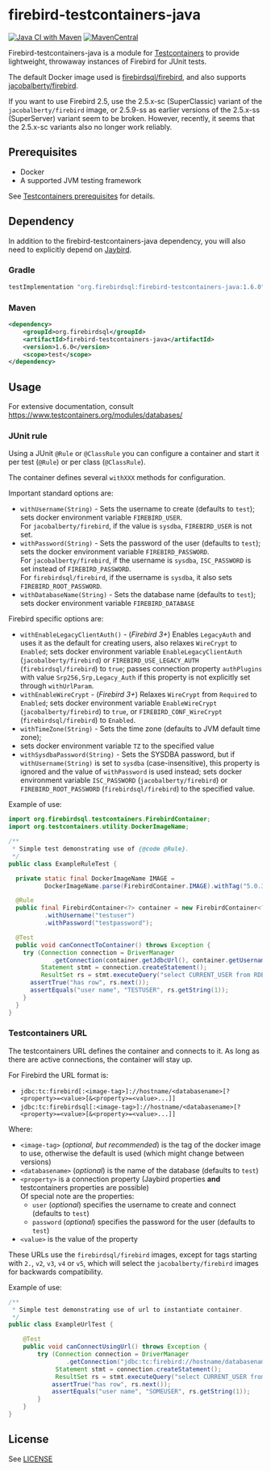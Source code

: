 firebird-testcontainers-java
============================
[![Java CI with Maven](https://github.com/FirebirdSQL/firebird-testcontainers-java/actions/workflows/maven.yml/badge.svg?branch=master)](https://github.com/FirebirdSQL/firebird-testcontainers-java/actions/workflows/maven.yml?query=branch%3Amaster)
[![MavenCentral](https://maven-badges.sml.io/sonatype-central/org.firebirdsql/firebird-testcontainers-java/badge.svg)](https://maven-badges.sml.io/sonatype-central/org.firebirdsql/firebird-testcontainers-java/)

Firebird-testcontainers-java is a module for [Testcontainers](https://www.testcontainers.org/)
to provide lightweight, throwaway instances of Firebird for JUnit tests.

The default Docker image used is [firebirdsql/firebird](https://hub.docker.com/r/firebirdsql/firebird), and also supports 
 [jacobalberty/firebird](https://hub.docker.com/r/jacobalberty/firebird/).

If you want to use Firebird 2.5, use the 2.5.x-sc (SuperClassic) variant of 
the `jacobalberty/firebird` image, or 2.5.9-ss as earlier versions of the 2.5.x-ss 
(SuperServer) variant seem to be broken. However, recently, it seems that the
2.5.x-sc variants also no longer work reliably.

Prerequisites
-------------

- Docker
- A supported JVM testing framework

See [Testcontainers prerequisites](https://www.testcontainers.org/#prerequisites) for details.

Dependency
----------

In addition to the firebird-testcontainers-java dependency, you will also need
to explicitly depend on [Jaybird](https://github.com/FirebirdSQL/jaybird).

### Gradle

```groovy
testImplementation "org.firebirdsql:firebird-testcontainers-java:1.6.0"
```

### Maven

```xml
<dependency>
    <groupId>org.firebirdsql</groupId>
    <artifactId>firebird-testcontainers-java</artifactId>
    <version>1.6.0</version>
    <scope>test</scope>
</dependency>
```

Usage
-----

For extensive documentation, consult https://www.testcontainers.org/modules/databases/

### JUnit rule

Using a JUnit `@Rule` or `@ClassRule` you can configure a container and start it
per test (`@Rule`) or per class (`@ClassRule`).

The container defines several `withXXX` methods for configuration.

Important standard options are:

- `withUsername(String)` - Sets the username to create (defaults to `test`); sets docker environment variable `FIREBIRD_USER`. \
  For `jacobalberty/firebird`, if the value is `sysdba`, `FIREBIRD_USER` is not set.
- `withPassword(String)` - Sets the password of the user (defaults to `test`); sets the docker environment variable `FIREBIRD_PASSWORD`. \
  For `jacobalberty/firebird`, if the username is `sysdba`, `ISC_PASSWORD` is set instead of `FIREBIRD_PASSWORD`. \
  For `firebirdsql/firebird`, if the username is `sysdba`, it also sets `FIREBIRD_ROOT_PASSWORD`.
- `withDatabaseName(String)` - Sets the database name (defaults to `test`); sets docker environment variable `FIREBIRD_DATABASE`

Firebird specific options are:

- `withEnableLegacyClientAuth()` - (_Firebird 3+_) Enables `LegacyAuth` and uses it as the default for creating users, also relaxes `WireCrypt` to `Enabled`;
sets docker environment variable `EnableLegacyClientAuth` (`jacobalberty/firebird`) or `FIREBIRD_USE_LEGACY_AUTH` (`firebirdsql/firebird`) to `true`;
passes connection property `authPlugins` with value `Srp256,Srp,Legacy_Auth` if this property is not explicitly set through `withUrlParam`.
- `withEnableWireCrypt` - (_Firebird 3+_) Relaxes `WireCrypt` from `Required` to `Enabled`; 
sets docker environment variable `EnableWireCrypt` (`jacobalberty/firebird`) to `true`, or `FIREBIRD_CONF_WireCrypt` (`firebirdsql/firebird`) to `Enabled`.
- `withTimeZone(String)` - Sets the time zone (defaults to JVM default time zone); 
- sets docker environment variable `TZ` to the specified value
- `withSysdbaPassword(String)` - Sets the SYSDBA password, but if `withUsername(String)` is set to `sysdba` (case-insensitive), this property is ignored and the value of `withPassword` is used instead; 
sets docker environment variable `ISC_PASSWORD` (`jacobalberty/firebird`) or `FIREBIRD_ROOT_PASSWORD` (`firebirdsql/firebird`) to the specified value.

Example of use:

```java
import org.firebirdsql.testcontainers.FirebirdContainer;
import org.testcontainers.utility.DockerImageName;

/**
 * Simple test demonstrating use of {@code @Rule}.
 */
public class ExampleRuleTest {

  private static final DockerImageName IMAGE = 
          DockerImageName.parse(FirebirdContainer.IMAGE).withTag("5.0.3");

  @Rule
  public final FirebirdContainer<?> container = new FirebirdContainer<?>(IMAGE)
          .withUsername("testuser")
          .withPassword("testpassword");

  @Test
  public void canConnectToContainer() throws Exception {
    try (Connection connection = DriverManager
            .getConnection(container.getJdbcUrl(), container.getUsername(), container.getPassword());
         Statement stmt = connection.createStatement();
         ResultSet rs = stmt.executeQuery("select CURRENT_USER from RDB$DATABASE")) {
      assertTrue("has row", rs.next());
      assertEquals("user name", "TESTUSER", rs.getString(1));
    }
  }
}
```

### Testcontainers URL

The testcontainers URL defines the container and connects to it. As long as 
there are active connections, the container will stay up.

For Firebird the URL format is:

- `jdbc:tc:firebird[:<image-tag>]://hostname/<databasename>[?<property>=<value>[&<property>=<value>...]]`
- `jdbc:tc:firebirdsql[:<image-tag>]://hostname/<databasename>[?<property>=<value>[&<property>=<value>...]]`

Where:

- `<image-tag>` (_optional, but recommended_) is the tag of the docker image to
  use, otherwise the default is used (which might change between versions)
- `<databasename>` (_optional_) is the name of the database (defaults to `test`)
- `<property>` is a connection property (Jaybird properties **and** testcontainers
  properties are possible) \
  Of special note are the properties:
  - `user` (_optional_) specifies the username to create and connect (defaults to `test`)
  - `password` (_optional_) specifies the password for the user (defaults to `test`)
- `<value>` is the value of the property

These URLs use the `firebirdsql/firebird` images, except for tags starting with
`2.`, `v2`, `v3`, `v4` or `v5`, which will select the `jacobalberty/firebird`
images for backwards compatibility.

Example of use:

```java
/**
 * Simple test demonstrating use of url to instantiate container.
 */
public class ExampleUrlTest {

    @Test
    public void canConnectUsingUrl() throws Exception {
        try (Connection connection = DriverManager
                .getConnection("jdbc:tc:firebird://hostname/databasename?user=someuser&password=somepwd");
             Statement stmt = connection.createStatement();
             ResultSet rs = stmt.executeQuery("select CURRENT_USER from RDB$DATABASE")) {
            assertTrue("has row", rs.next());
            assertEquals("user name", "SOMEUSER", rs.getString(1));
        }
    }
}
```

License
-------

See [LICENSE](LICENSE)
